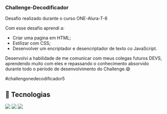 ### Challenge-Decodificador 
Desafio realizado durante o curso ONE-Alura-T-6 

Com esse desafio aprendi a:
- Criar uma pagina em HTML;
- Estilizar com CSS;
- Desenvolver um encriptador e desencriptador de texto co JavaScript.

Desenvolvi a habilidade de me comunicar com meus colegas futuros DEVS,
aprendendo muito com eles e repassando o conhecimento absorvido durante 
todo o período de desenvolvimento do Challenge.😄

#challengonedecodificador5

## 🚀 Tecnologias
<div>
  <img src="https://img.shields.io/badge/HTML-239120?style=for-the-badge&logo=html5&logoColor=white">
  <img src="https://img.shields.io/badge/CSS-239120?&style=for-the-badge&logo=css3&logoColor=white">
  <img src="https://img.shields.io/badge/JavaScript-F7DF1E?style=for-the-badge&logo=javascript&logoColor=black">
</div>
